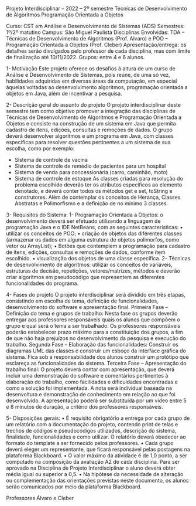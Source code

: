 Projeto Interdisciplinar – 2022 – 2º semestre
Técnicas de Desenvolvimento de Algoritmos 
Programação Orientada a Objetos

Curso: CST em Análise e Desenvolvimento de Sistemas (ADS)
Semestres: 1º/2º matutino
Campus: São Miguel Paulista
Disciplinas Envolvidas: TDA – Técnicas de Desenvolvimento de Algoritmos (Prof. Alvaro) e POO – Programação Orientada a Objetos (Prof. Cleber)
Apresentação/entrega: os detalhes serão divulgados pelo professor de cada disciplina, mas com limite de finalização até 10/11/2022.
Grupos: entre 4 e 6 alunos.

1- Motivação
Este projeto oferece os desafios à altura de um curso de Análise e Desenvolvimento de Sistemas, pois reúne, de uma só vez, habilidades adquiridas em diversas áreas da computação, em especial àquelas voltadas ao desenvolvimento algoritmos, programação orientada a objetos em Java, além de incentivar a pesquisa.

2- Descrição geral do assunto do projeto
O projeto interdisciplinar deste semestre tem como objetivo promover a integração das disciplinas de Técnicas de Desenvolvimento de Algoritmos e Programação Orientada a Objetos e consiste na construção de um sistema em Java que permita cadastro de itens, edições, consultas e remoções de dados.
O grupo deverá desenvolver algoritmos e um programa em Java, com classes específicas para resolver questões pertinentes a um sistema de sua escolha, como por exemplo: 
- Sistema de controle de vacina
- Sistema de controle de remédio de pacientes para um hospital 
- Sistema de venda para concessionária (carro, caminhão, moto)
- Sistema de controle de estoque
As classes criadas para resolução do problema escolhido deverão ter os atributos específicos ao elemento denotado, e deverá conter todos os métodos get e set, toString e construtores. Além de contemplar os conceitos de Herança, Classes Abstratas e Polimorfismo e a definição de no mínimo 3 classes.

3- Requisitos do Sistema:
1- Programação Orientada a Objetos: o desenvolvimento deverá ser efetuado utilizando a linguagem de programação Java e o IDE NetBeans, com as seguintes características: 
    • utilizar os conceitos de POO; 
    • criação de objetos das diferentes classes (armazenar os dados em alguma estrutura de objetos polimorfos, como vetor ou ArrayList);
    • Botões que contemplem a programação para cadastro de itens, edições, consultas e remoções de dados, conforme item escolhido.
    • visualização dos objetos de uma classe específica. 
2- Técnicas de desenvolvimento de algoritmos: utilizar os conceitos de variáveis, estruturas de decisão, repetições, vetores/matrizes, métodos e deverão criar algoritmos em pseudocódigo que representem as diferentes funcionalidades do programa.

4- Fases do projeto
O projeto interdisciplinar será dividido em três etapas, consistindo em escolha de tema, definição de funcionalidades, desenvolvimento do software e apresentação final.
Primeira Fase – Definição do tema e grupos de trabalho:
Nesta fase os grupos deverão entregar aos professores responsáveis quais os alunos que compõem o grupo e qual será o tema a ser trabalhado. Os professores responsáveis poderão estabelecer prazo máximo para a constituição dos grupos, a fim de que não haja prejuízos no desenvolvimento da pesquisa e execução do trabalho.
Segunda Fase – Elaboração das funcionalidades: 
Construir os diagramas UML das classes e construir um esboço da interface gráfica do sistema. Fica sob a responsabilidade dos alunos construir um protótipo que esclareça as funcionalidades do sistema. 
Terceira Fase – Apresentação do trabalho final:
O projeto deverá contar com apresentação, que deverá incluir uma demonstração do software e comentários pertinentes à elaboração do trabalho, como facilidades e dificuldades encontradas e como a solução foi implementada. A nota será individual baseada na desenvoltura e demonstração de conhecimento em relação ao que foi desenvolvido. A apresentação poderá ser substituída por um vídeo entre 5 e 8 minutos de duração, a critério dos professores responsáveis.

5- Disposições gerais:
    • É requisito obrigatório a entrega por cada grupo de um relatório com a documentação do projeto, contendo print de telas e trechos de códigos e pseudocódigos utilizados, descrição do sistema, finalidade, funcionalidades e como utilizar. O relatório deverá obedecer ao formato do template a ser fornecido pelos professores.
    • Cada grupo deverá eleger um representante, que ficará responsável pelas postagens na plataforma Blackboard. 
    • O valor máximo da atividade é de 1,0 ponto, a ser computado na composição da avaliação A2 de cada disciplina. Para ser aprovado na Disciplina de Projeto Interdisciplinar o aluno deverá obter média igual ou superior a 0,5.
    • Na hipótese da necessidade de alteração ou complementação das orientações previstas neste documento, os alunos serão comunicados por meio da plataforma Blackboard.

Professores Álvaro e Cleber
